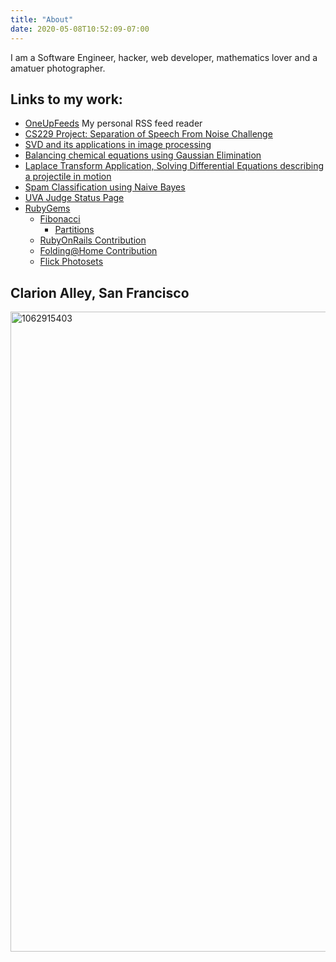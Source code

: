```yaml
---
title: "About"
date: 2020-05-08T10:52:09-07:00
---
```

I am a Software Engineer, hacker, web developer, mathematics lover and a amatuer photographer.

## Links to my work:

* [OneUpFeeds](http://www.oneupfeeds.com/) My personal RSS feed reader
* [CS229 Project: Separation of Speech From Noise Challenge](http://cs229.stanford.edu/proj2012/Vellanki-SeparationOfSpeechFromNoiseChallenge.pdf)
* [SVD and its applications in image processing](https://www.dropbox.com/s/zz9j4j9zfhqpoic/535_441_project.pdf?dl=0)
* [Balancing chemical equations using Gaussian Elimination](https://www.dropbox.com/s/lny2rk0kodoi3at/EN.535.441_project_1.pdf?dl=0)
* [Laplace Transform Application, Solving Differential Equations describing a projectile in motion](https://www.dropbox.com/s/chc9pfey42crueu/team8_discussion_activity_2.pdf?dl=0)
* [Spam Classification using Naive Bayes](https://www.dropbox.com/s/edzek6as35i2vsu/spam_classification.pdf?dl=0)
* [UVA Judge Status Page](http://uhunt.felix-halim.net/id/43584)
* [RubyGems](https://rubygems.org/profiles/chaitanyav)
    * [Fibonacci](https://rubygems.org/gems/fibonacci)
        * [Partitions](https://rubygems.org/gems/partitions)
	* [RubyOnRails Contribution](http://contributors.rubyonrails.org/contributors/chaitanya-vellanki/commits)
	* [Folding@Home Contribution](http://folding.stanford.edu/stats/donor/1679080)
	* [Flick Photosets](http://www.flickr.com/photos/76625390@N03/sets/)


## Clarion Alley, San Francisco
<a data-flickr-embed="true" data-footer="true"  href="https://www.flickr.com/photos/76625390@N03/18444460795/in/album-72157653922095146/" title="Clarion Alley, San Francisco"><img src="https://farm9.staticflickr.com/8797/18444460795_1b3f5e22db_o.jpg" width="1545" height="1024" alt="1062915403"></a><script async src="//embedr.flickr.com/assets/client-code.js" charset="utf-8"></script>
